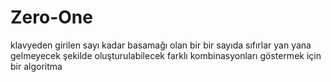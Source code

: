 # Zero-One
klavyeden girilen sayı kadar basamağı olan bir bir sayıda sıfırlar yan yana gelmeyecek şekilde oluşturulabilecek farklı kombinasyonları göstermek için bir algoritma
